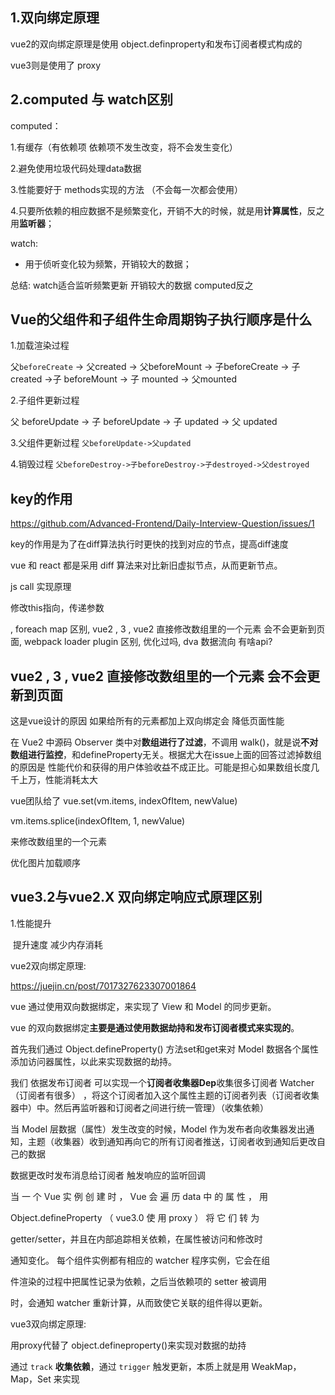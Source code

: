 ## 1.双向绑定原理

vue2的双向绑定原理是使用  object.definproperty和发布订阅者模式构成的

vue3则是使用了 proxy



## 2.computed 与 watch区别

computed： 

1.有缓存（有依赖项  依赖项不发生改变，将不会发生变化）

2.避免使用垃圾代码处理data数据

3.性能要好于 methods实现的方法 （不会每一次都会使用）

4.只要所依赖的相应数据不是频繁变化，开销不大的时候，就是用**计算属性**，反之用**监听器**；

watch:

- 用于侦听变化较为频繁，开销较大的数据；

总结: watch适合监听频繁更新 开销较大的数据  computed反之

## Vue的父组件和子组件生命周期钩子执行顺序是什么

1.加载渲染过程

父`beforeCreate` -> 父created -> 父beforeMount -> 子beforeCreate -> 子 created ->子 beforeMount -> 子 mounted -> 父mounted

2.子组件更新过程

父 beforeUpdate -> 子 beforeUpdate -> 子 updated -> 父 updated 

3.父组件更新过程 `父beforeUpdate->父updated`

4.销毁过程 `父beforeDestroy->子beforeDestroy->子destroyed->父destroyed`

## key的作用

https://github.com/Advanced-Frontend/Daily-Interview-Question/issues/1

key的作用是为了在diff算法执行时更快的找到对应的节点，提高diff速度

vue 和 react 都是采用 diff 算法来对比新旧虚拟节点，从而更新节点。

js call 实现原理

修改this指向，传递参数

 , foreach map 区别, vue2 , 3 , vue2 直接修改数组里的一个元素 会不会更新到页面, webpack loader plugin 区别, 优化过吗, dva 数据流向 有啥api?

## vue2 , 3 , vue2 直接修改数组里的一个元素 会不会更新到页面

这是vue设计的原因 如果给所有的元素都加上双向绑定会 降低页面性能

在 Vue2 中源码 Observer 类中对**数组进行了过滤**，不调用 walk()，就是说**不对数组进行监控**，和defineProperty无关。根据尤大在issue上面的回答过滤掉数组的原因是 性能代价和获得的用户体验收益不成正比。可能是担心如果数组长度几千上万，性能消耗太大


vue团队给了 vue.set(vm.items, indexOfItem, newValue)

vm.items.splice(indexOfItem, 1, newValue)

来修改数组里的一个元素





优化图片加载顺序



## vue3.2与vue2.X 双向绑定响应式原理区别

1.性能提升 

​	提升速度  减少内存消耗

vue2双向绑定原理:

https://juejin.cn/post/7017327623307001864

vue 通过使用双向数据绑定，来实现了 View 和 Model 的同步更新。

vue 的双向数据绑定**主要是通过使用数据劫持和发布订阅者模式来实现的**。

首先我们通过 Object.defineProperty() 方法set和get来对 Model 数据各个属性添加访问器属性，以此来实现数据的劫持。

我们 依据发布订阅者 可以实现一个**订阅者收集器Dep**收集很多订阅者 Watcher（订阅者有很多） ，将这个订阅者加入这个属性主题的订阅者列表（订阅者收集器中）中。然后再监听器和订阅者之间进行统一管理）（收集依赖）

当 Model 层数据（属性）发生改变的时候，Model 作为发布者向收集器发出通知，主题（收集器）收到通知再向它的所有订阅者推送，订阅者收到通知后更改自己的数据

数据更改时发布消息给订阅者 触发响应的监听回调



当 一 个 Vue 实 例 创 建 时 ， Vue 会 遍 历 data 中 的 属 性 ， 用

Object.defineProperty （ vue3.0 使 用 proxy ） 将 它 们 转 为

getter/setter，并且在内部追踪相关依赖，在属性被访问和修改时

通知变化。 每个组件实例都有相应的 watcher 程序实例，它会在组

件渲染的过程中把属性记录为依赖，之后当依赖项的 setter 被调用

时，会通知 watcher 重新计算，从而致使它关联的组件得以更新。







vue3双向绑定原理:

用proxy代替了 object.defineproperty()来实现对数据的劫持

通过 `track` **收集依赖**，通过 `trigger` 触发更新，本质上就是用 WeakMap，Map，Set 来实现

